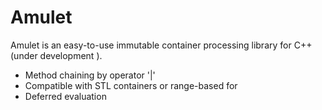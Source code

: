 Amulet
======

Amulet is an easy-to-use immutable container processing library for C++ (under development
).

* Method chaining by operator '|'
* Compatible with STL containers or range-based for
* Deferred evaluation
